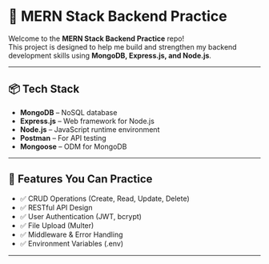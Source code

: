 # 🚀 MERN Stack Backend Practice

Welcome to the **MERN Stack Backend Practice** repo!  
This project is designed to help me build and strengthen my backend development skills using **MongoDB, Express.js, and Node.js**.

---

## 📦 Tech Stack

- **MongoDB** – NoSQL database  
- **Express.js** – Web framework for Node.js  
- **Node.js** – JavaScript runtime environment  
- **Postman** – For API testing  
- **Mongoose** – ODM for MongoDB

---

## 🔧 Features You Can Practice

- ✅ CRUD Operations (Create, Read, Update, Delete)  
- ✅ RESTful API Design  
- ✅ User Authentication (JWT, bcrypt)  
- ✅ File Upload (Multer)  
- ✅ Middleware & Error Handling  
- ✅ Environment Variables (.env)

---



